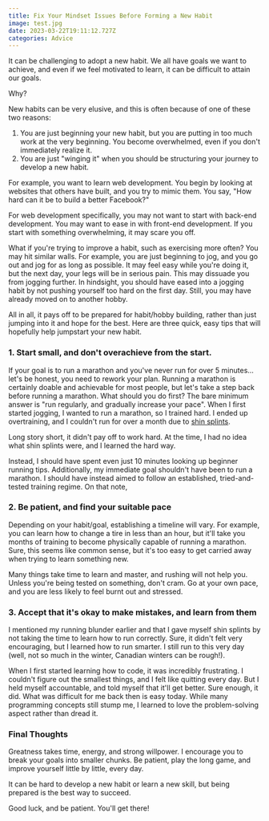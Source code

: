 ```yaml
---
title: Fix Your Mindset Issues Before Forming a New Habit
image: test.jpg
date: 2023-03-22T19:11:12.727Z
categories: Advice
---
```


It can be challenging to adopt a new habit. We all have goals we want to achieve, and even if we feel motivated to learn, it can be difficult to attain our goals.

Why?

New habits can be very elusive, and this is often because of one of these two reasons:

1. You are just beginning your new habit, but you are putting in too much work at the very beginning. You become overwhelmed, even if you don't immediately realize it.
2. You are just "winging it" when you should be structuring your journey to develop a new habit.

For example, you want to learn web development. You begin by looking at websites that others have built, and you try to mimic them. You say, "How hard can it be to build a better Facebook?"

For web development specifically, you may not want to start with back-end development. You may want to ease in with front-end development. If you start with something overwhelming, it may scare you off.

What if you're trying to improve a habit, such as exercising more often? You may hit similar walls. For example, you are just beginning to jog, and you go out and jog for as long as possible. It may feel easy while you're doing it, but the next day, your legs will be in serious pain. This may dissuade you from jogging further. In hindsight, you should have eased into a jogging habit by not pushing yourself too hard on the first day. Still, you may have already moved on to another hobby.

All in all, it pays off to be prepared for habit/hobby building, rather than just jumping into it and hope for the best. Here are three quick, easy tips that will hopefully help jumpstart your new habit.

### 1. Start small, and don't overachieve from the start.

If your goal is to run a marathon and you've never run for over 5 minutes... let's be honest, you need to rework your plan. Running a marathon is certainly doable and achievable for most people, but let's take a step back before running a marathon. What should you do first? The bare minimum answer is "run regularly, and gradually increase your pace". When I first started jogging, I wanted to run a marathon, so I trained hard. I ended up overtraining, and I couldn't run for over a month due to [shin splints](https://www.runnersworld.com/health-injuries/a20840771/i-started-running-and-immediately-got-shin-splints-now-what/).

Long story short, it didn't pay off to work hard. At the time, I had no idea what shin splints were, and I learned the hard way.

Instead, I should have spent even just 10 minutes looking up beginner running tips. Additionally, my immediate goal shouldn't have been to run a marathon. I should have instead aimed to follow an established, tried-and-tested training regime. On that note,

### 2. Be patient, and find your suitable pace

Depending on your habit/goal, establishing a timeline will vary. For example, you can learn how to change a tire in less than an hour, but it'll take you months of training to become physically capable of running a marathon. Sure, this seems like common sense, but it's too easy to get carried away when trying to learn something new.

Many things take time to learn and master, and rushing will not help you. Unless you're being tested on something, don't cram. Go at your own pace, and you are less likely to feel burnt out and stressed.

### 3. Accept that it's okay to make mistakes, and learn from them

I mentioned my running blunder earlier and that I gave myself shin splints by not taking the time to learn how to run correctly. Sure, it didn't felt very encouraging, but I learned how to run smarter. I still run to this very day (well, not so much in the winter, Canadian winters can be rough!).

When I first started learning how to code, it was incredibly frustrating. I couldn't figure out the smallest things, and I felt like quitting every day. But I held myself accountable, and told myself that it'll get better. Sure enough, it did. What was difficult for me back then is easy today. While many programming concepts still stump me, I learned to love the problem-solving aspect rather than dread it.

### Final Thoughts

Greatness takes time, energy, and strong willpower. I encourage you to break your goals into smaller chunks. Be patient, play the long game, and improve yourself little by little, every day.

It can be hard to develop a new habit or learn a new skill, but being prepared is the best way to succeed.

Good luck, and be patient. You'll get there!
